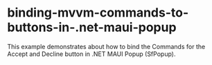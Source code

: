# binding-mvvm-commands-to-buttons-in-.net-maui-popup
This example demonstrates about how to bind the Commands for the Accept and Decline button in .NET MAUI Popup (SfPopup).
